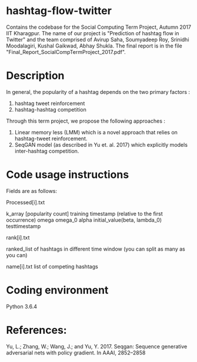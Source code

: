 # hashtag-flow-twitter
Contains the codebase for the Social Computing Term Project, Autumn 2017 IIT Kharagpur. The name of our project is "Prediction of hashtag flow in Twitter" and the team comprised of Avirup Saha, Soumyadeep Roy, Srinidhi Moodalagiri, Kushal Gaikwad, Abhay Shukla.  The final report is in the file "Final_Report_SocialCompTermProject_2017.pdf".


# Description
In general, the popularity of a hashtag depends on the two primary factors : 
1. hashtag tweet reinforcement
2. hashtag-hashtag competition

Through this term project, we propose the following approaches : 
1. Linear memory less (LMM) which is a novel approach that relies on hashtag-tweet reinforcement.
2. SeqGAN model (as described in Yu et. al. 2017) which explicitly models inter-hashtag competition.

# Code usage instructions
Fields are as follows:

Processed[i].txt

k_array [popularity count]
training timestamp (relative to the first occurrence)
omega
omega_0
alpha
initial_value(beta, lambda_0)
testtimestamp

rank[i].txt

ranked_list of hashtags in different time window
(you can split as many as you can)

name[i].txt
list of competing hashtags

# Coding environment
Python 3.6.4

# References:
Yu, L.; Zhang, W.; Wang, J.; and Yu, Y. 2017. Seqgan: Sequence generative adversarial nets with policy gradient. In AAAI, 2852–2858

